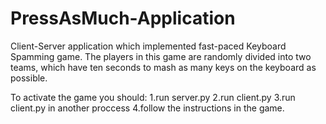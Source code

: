 # PressAsMuch-Application
Client-Server application which implemented fast-paced Keyboard Spamming game. The players in this game are randomly divided into two teams, which have ten seconds to mash as many keys on the keyboard as possible.

To activate the game you should:
1.run server.py
2.run client.py 
3.run client.py in another proccess
4.follow the instructions in the game.
